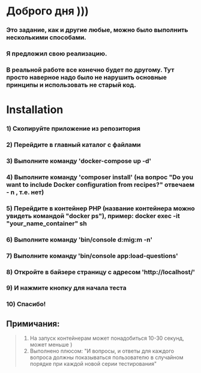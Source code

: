 # Доброго дня )))

### Это задание, как и другие любые, можно было выполнить несколькими способами.
### Я предложил свою реализацию.
### В реальной работе все конечно будет по другому. Тут просто наверное надо было не нарушить основные принципы и использовать не старый код.

# Installation

### 1) Скопируйте приложение из репозитория
### 2) Перейдите в главный каталог с файлами
### 3) Выполните команду 'docker-compose up -d'
### 4) Выполните команду 'composer install' (на вопрос "Do you want to include Docker configuration from recipes?" отвечаем - n , т.е. нет)
### 5) Перейдите в контейнер PHP (название контейнера можно увидеть командой "docker ps"), пример: docker exec -it "your_name_container" sh
### 6) Выполните команду 'bin/console d:mig:m -n'
### 7) Выполните команду 'bin/console app:load-questions'
### 8) Откройте в байзере страницу с адресом 'http://localhost/'
### 9) И нажмите кнопку для начала теста
### 10) Спасибо!


## Примичания:
>  
>1. На запуск контейнерам может понадобиться 10-30 секунд, может меньше ) 
>2. Выполнено плюсом: "И вопросы, и ответы для каждого вопроса должны показываться пользователю в случайном порядке при каждой новой серии тестирования"
